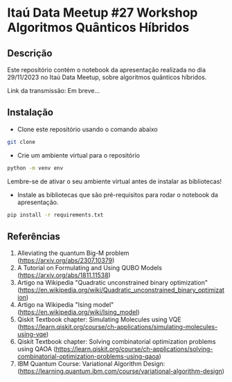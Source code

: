 # Itaú Data Meetup #27 Workshop Algoritmos Quânticos Híbridos

## Descrição

Este repositório contém o notebook da apresentação realizada no dia 29/11/2023 no Itaú Data Meetup, sobre algoritmos quânticos híbridos.

Link da transmissão: Em breve...

## Instalação

* Clone este repositório usando o comando abaixo 
```bash
git clone 
```

* Crie um ambiente virtual para o repositório
```bash
python -m venv env
```
Lembre-se de ativar o seu ambiente virtual antes de instalar as bibliotecas!

* Instale as bibliotecas que são pré-requisitos para rodar o notebook da apresentação.
```bash
pip install -r requirements.txt
```

## Referências

1. Alleviating the quantum Big-M problem (https://arxiv.org/abs/2307.10379)
2. A Tutorial on Formulating and Using QUBO Models (https://arxiv.org/abs/1811.11538)
3. Artigo na Wikipedia "Quadratic unconstrained binary optimization" (https://en.wikipedia.org/wiki/Quadratic_unconstrained_binary_optimization)
4. Artigo na Wikipedia "Ising model" (https://en.wikipedia.org/wiki/Ising_model)
5. Qiskit Textbook chapter: Simulating Molecules using VQE (https://learn.qiskit.org/course/ch-applications/simulating-molecules-using-vqe)
6. Qiskit Textbook chapter: Solving combinatorial optimization problems using QAOA (https://learn.qiskit.org/course/ch-applications/solving-combinatorial-optimization-problems-using-qaoa)
7. IBM Quantum Course: Variational Algorithm Design: (https://learning.quantum.ibm.com/course/variational-algorithm-design)